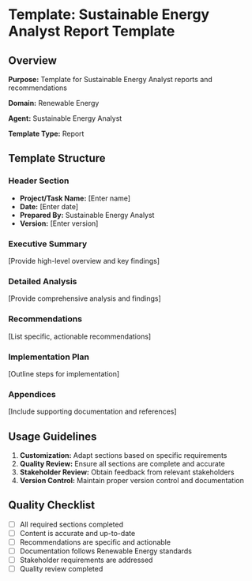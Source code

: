# Template: Sustainable Energy Analyst Report Template

## Overview

**Purpose:** Template for Sustainable Energy Analyst reports and recommendations

**Domain:** Renewable Energy

**Agent:** Sustainable Energy Analyst

**Template Type:** Report

## Template Structure

### Header Section
- **Project/Task Name:** [Enter name]
- **Date:** [Enter date]
- **Prepared By:** Sustainable Energy Analyst
- **Version:** [Enter version]

### Executive Summary
[Provide high-level overview and key findings]

### Detailed Analysis
[Provide comprehensive analysis and findings]

### Recommendations
[List specific, actionable recommendations]

### Implementation Plan
[Outline steps for implementation]

### Appendices
[Include supporting documentation and references]

## Usage Guidelines

1. **Customization:** Adapt sections based on specific requirements
2. **Quality Review:** Ensure all sections are complete and accurate
3. **Stakeholder Review:** Obtain feedback from relevant stakeholders
4. **Version Control:** Maintain proper version control and documentation

## Quality Checklist

- [ ] All required sections completed
- [ ] Content is accurate and up-to-date
- [ ] Recommendations are specific and actionable
- [ ] Documentation follows Renewable Energy standards
- [ ] Stakeholder requirements are addressed
- [ ] Quality review completed
